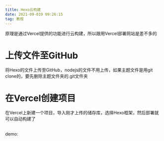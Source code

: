 ```yaml
---
title: Hexo云构建
date: 2021-09-019 09:26:15
tag: 教程
---
```

原理是通过Vercel提供的功能进行云构建，所以跟用Vercel部署网站是差不多的
<h1>上传文件至GitHub</h1>
<p>将Hexo的文件上传至GitHub，nodejs的文件不用上传，如果主题文件是用git clone的，要先删除主题文件夹的.git文件夹</p>
<h1>在Vercel创建项目</h2>
<p>在Vercel上新建一个项目，导入刚才上传的储存库，选择Hexo框架，然后部署就可以自动构建了</p>
<br />demo:<ifame height="650" src="https://hexo-cloud-builds-demo.vercel.app/"></ifame>
